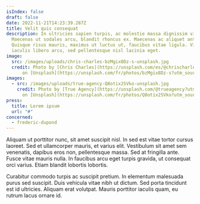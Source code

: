 ```yaml
---
isIndex: false
draft: false
date: 2022-11-21T14:23:39.287Z
title: Velit quis consequat
description: In ultricies sapien turpis, ac molestie massa dignissim vitae.
  Maecenas ut sodales arcu, blandit rhoncus ex. Maecenas ac aliquet ante.
  Quisque risus mauris, maximus ut luctus ut, faucibus vitae ligula. Vivamus
  iaculis libero arcu, sed pellentesque nisl lacinia eget.
image:
  src: /images/uploads/chris-charles-bzMgix8Dz-s-unsplash.jpg
  credit: Photo by [Chris Charles](https://unsplash.com/es/@chrischarles357?utm_source=unsplash&utm_medium=referral&utm_content=creditCopyText)
      on [Unsplash](https://unsplash.com/fr/photos/bzMgix8Dz-s?utm_source=unsplash&utm_medium=referral&utm_content=creditCopyText)
images:
  - src: /images/uploads/true-agency-Q8otix2SVko-unsplash.jpg
    credit: Photo by [True Agency](https://unsplash.com/@trueagency?utm_source=unsplash&utm_medium=referral&utm_content=creditCopyText)
      on [Unsplash](https://unsplash.com/fr/photos/Q8otix2SVko?utm_source=unsplash&utm_medium=referral&utm_content=creditCopyText)
press:
  title: Lorem ipsum
  url: "#"
concerned: 
  - frederic-dupond
---
```

Aliquam ut porttitor nunc, sit amet suscipit nisl. In sed est vitae tortor cursus laoreet. Sed et ullamcorper mauris, et varius elit. Vestibulum sit amet sem venenatis, dapibus eros non, pellentesque massa. Sed at fringilla ante. Fusce vitae mauris nulla. In faucibus arcu eget turpis gravida, ut consequat orci varius. Etiam blandit lobortis lobortis. 

Curabitur commodo turpis ac suscipit pretium. In elementum malesuada purus sed suscipit. Duis vehicula vitae nibh ut dictum. Sed porta tincidunt est id ultricies. Aliquam erat volutpat. Mauris porttitor iaculis quam, eu rutrum lacus ornare id.
  